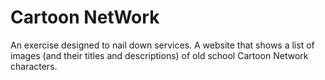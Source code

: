 Cartoon NetWork
=========

An exercise designed to nail down services. A website that shows a list of images (and their titles and descriptions) of old school Cartoon Network characters.